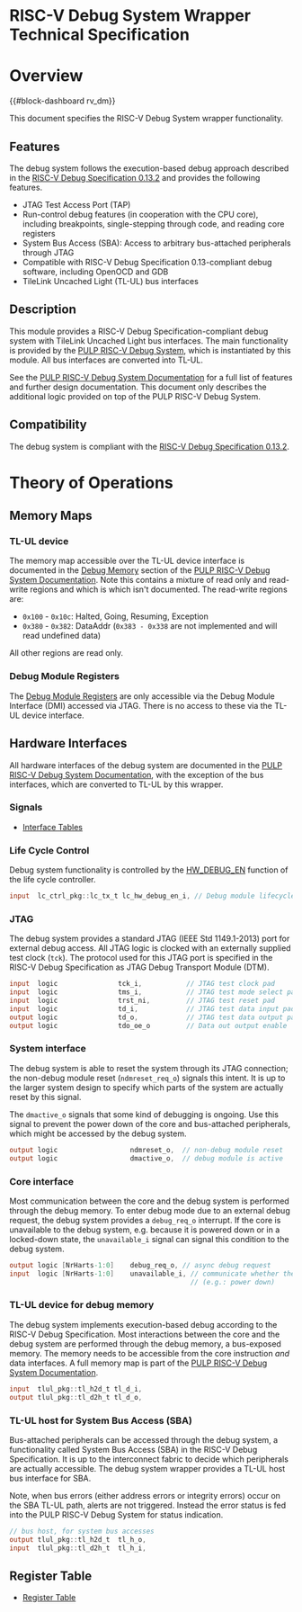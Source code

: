 # RISC-V Debug System Wrapper Technical Specification

# Overview

{{#block-dashboard rv_dm}}

This document specifies the RISC-V Debug System wrapper functionality.

## Features

The debug system follows the execution-based debug approach described in the [RISC-V Debug Specification 0.13.2](https://github.com/riscv/riscv-debug-spec/raw/4e0bb0fc2d843473db2356623792c6b7603b94d4/riscv-debug-release.pdf) and provides the following features.

- JTAG Test Access Port (TAP)
- Run-control debug features (in cooperation with the CPU core), including breakpoints, single-stepping through code, and reading core registers
- System Bus Access (SBA): Access to arbitrary bus-attached peripherals through JTAG
- Compatible with RISC-V Debug Specification 0.13-compliant debug software, including OpenOCD and GDB
- TileLink Uncached Light (TL-UL) bus interfaces

## Description

This module provides a RISC-V Debug Specification-compliant debug system with TileLink Uncached Light bus interfaces.
The main functionality is provided by the [PULP RISC-V Debug System](https://github.com/pulp-platform/riscv-dbg), which is instantiated by this module.
All bus interfaces are converted into TL-UL.

See the [PULP RISC-V Debug System Documentation](https://github.com/lowRISC/opentitan/blob/master/hw/vendor/pulp_riscv_dbg/doc/debug-system.md) for a full list of features and further design documentation.
This document only describes the additional logic provided on top of the PULP RISC-V Debug System.

## Compatibility

The debug system is compliant with the [RISC-V Debug Specification 0.13.2](https://github.com/riscv/riscv-debug-spec/raw/4e0bb0fc2d843473db2356623792c6b7603b94d4/riscv-debug-release.pdf).

# Theory of Operations

## Memory Maps

### TL-UL device
The memory map accessible over the TL-UL device interface is documented in the [Debug Memory](https://github.com/lowRISC/opentitan/blob/master/hw/vendor/pulp_riscv_dbg/doc/debug-system.md#debug-memory) section of the [PULP RISC-V Debug System Documentation](https://github.com/lowRISC/opentitan/blob/master/hw/vendor/pulp_riscv_dbg/doc/debug-system.md).
Note this contains a mixture of read only and read-write regions and which is which isn't documented.
The read-write regions are:

 - ``0x100`` - ``0x10c``: Halted, Going, Resuming, Exception
 - ``0x380`` - ``0x382``: DataAddr (``0x383 - 0x338`` are not implemented and will read undefined data)

All other regions are read only.

### Debug Module Registers

The [Debug Module Registers](https://github.com/lowRISC/opentitan/blob/master/hw/vendor/pulp_riscv_dbg/doc/debug-system.md#debug-module-registers) are only accessible via the Debug Module Interface (DMI) accessed via JTAG.
There is no access to these via the TL-UL device interface.

## Hardware Interfaces

All hardware interfaces of the debug system are documented in the [PULP RISC-V Debug System Documentation](https://github.com/lowRISC/opentitan/blob/master/hw/vendor/pulp_riscv_dbg/doc/debug-system.md), with the exception of the bus interfaces, which are converted to TL-UL by this wrapper.

### Signals

* [Interface Tables](data/rv_dm.hjson#interfaces)

### Life Cycle Control

Debug system functionality is controlled by the [HW_DEBUG_EN](../lc_ctrl/README.md#hw_debug_en) function of the life cycle controller.

```verilog
input  lc_ctrl_pkg::lc_tx_t lc_hw_debug_en_i, // Debug module lifecycle enable/disable
```

### JTAG

The debug system provides a standard JTAG (IEEE Std 1149.1-2013) port for external debug access.
All JTAG logic is clocked with an externally supplied test clock (`tck`).
The protocol used for this JTAG port is specified in the RISC-V Debug Specification as JTAG Debug Transport Module (DTM).

```verilog
input  logic               tck_i,           // JTAG test clock pad
input  logic               tms_i,           // JTAG test mode select pad
input  logic               trst_ni,         // JTAG test reset pad
input  logic               td_i,            // JTAG test data input pad
output logic               td_o,            // JTAG test data output pad
output logic               tdo_oe_o         // Data out output enable
```

### System interface

The debug system is able to reset the system through its JTAG connection; the non-debug module reset (`ndmreset_req_o`) signals this intent.
It is up to the larger system design to specify which parts of the system are actually reset by this signal.

The `dmactive_o` signals that some kind of debugging is ongoing.
Use this signal to prevent the power down of the core and bus-attached peripherals, which might be accessed by the debug system.

```verilog
output logic                  ndmreset_o,  // non-debug module reset
output logic                  dmactive_o,  // debug module is active
```

### Core interface

Most communication between the core and the debug system is performed through the debug memory.
To enter debug mode due to an external debug request, the debug system provides a `debug_req_o` interrupt.
If the core is unavailable to the debug system, e.g. because it is powered down or in a locked-down state, the `unavailable_i` signal can signal this condition to the debug system.

```verilog
output logic [NrHarts-1:0]    debug_req_o, // async debug request
input  logic [NrHarts-1:0]    unavailable_i, // communicate whether the hart is unavailable
                                             // (e.g.: power down)
```

### TL-UL device for debug memory

The debug system implements execution-based debug according to the RISC-V Debug Specification.
Most interactions between the core and the debug system are performed through the debug memory, a bus-exposed memory.
The memory needs to be accessible from the core instruction *and* data interfaces.
A full memory map is part of the [PULP RISC-V Debug System Documentation](https://github.com/lowRISC/opentitan/blob/master/hw/vendor/pulp_riscv_dbg/doc/debug-system.md).

```verilog
input  tlul_pkg::tl_h2d_t tl_d_i,
output tlul_pkg::tl_d2h_t tl_d_o,
```

### TL-UL host for System Bus Access (SBA)

Bus-attached peripherals can be accessed through the debug system, a functionality called System Bus Access (SBA) in the RISC-V Debug Specification.
It is up to the interconnect fabric to decide which peripherals are actually accessible.
The debug system wrapper provides a TL-UL host bus interface for SBA.

Note, when bus errors (either address errors or integrity errors) occur on the SBA TL-UL path, alerts are not triggered.
Instead the error status is fed into the PULP RISC-V Debug System for status indication.


```verilog
// bus host, for system bus accesses
output tlul_pkg::tl_h2d_t  tl_h_o,
input  tlul_pkg::tl_d2h_t  tl_h_i,
```

## Register Table

* [Register Table](data/rv_dm.hjson#registers)

